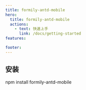 ```yaml
---
title: formily-antd-mobile
hero:
  title: formily-antd-mobile
  actions:
    - text: 快速上手
      link: /docs/getting-started
features:

footer:
---
```


## 安装

npm install formily-antd-mobile